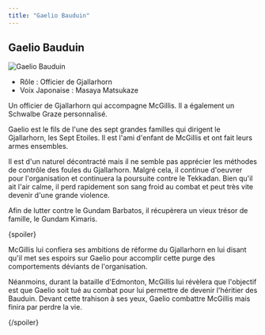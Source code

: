 ```yaml
---
title: "Gaelio Bauduin"
---
```


Gaelio Bauduin
--------------


![Gaelio Bauduin](/images/stories/saga/g-tekketsu/persos/gaelio-bauduin.png)


* Rôle : Officier de Gjallarhorn
* Voix Japonaise : Masaya Matsukaze


Un officier de Gjallarhorn qui accompagne McGillis. Il a également un Schwalbe Graze personnalisé.


Gaelio est le fils de l'une des sept grandes familles qui dirigent le Gjallarhorn, les Sept Etoiles. Il est l'ami d'enfant de McGillis et ont fait leurs armes ensembles. 


Il est d'un naturel décontracté mais il ne semble pas apprécier les méthodes de contrôle des foules du Gjallarhorn. Malgré cela, il continue d'oeuvrer pour l'organisation et continuera la poursuite contre le Tekkadan. Bien qu'il ait l'air calme, il perd rapidement son sang froid au combat et peut très vite devenir d'une grande violence. 


Afin de lutter contre le Gundam Barbatos, il récupèrera un vieux trésor de famille, le Gundam Kimaris.


{spoiler}


McGillis lui confiera ses ambitions de réforme du Gjallarhorn en lui disant qu'il met ses espoirs sur Gaelio pour accomplir cette purge des comportements déviants de l'organisation. 


Néanmoins, durant la bataille d'Edmonton, McGillis lui révèlera que l'objectif est que Gaelio soit tué au combat pour lui permettre de devenir l'héritier des Bauduin. Devant cette trahison à ses yeux, Gaelio combattre McGillis mais finira par perdre la vie. 


{/spoiler}

